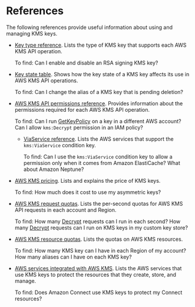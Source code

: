 # References<a name="references"></a>

The following references provide useful information about using and managing KMS keys\. 
+ [Key type reference](symm-asymm-compare.md)\. Lists the type of KMS key that supports each AWS KMS API operation\.

  To find: Can I enable and disable an RSA signing KMS key?
+ [Key state table](key-state.md#key-state-table)\. Shows how the key state of a KMS key affects its use in AWS KMS API operations\.

  To find: Can I change the alias of a KMS key that is pending deletion?
+ [AWS KMS API permissions reference](kms-api-permissions-reference.md)\. Provides information about the permissions required for each AWS KMS API operation\.

  To find: Can I run [GetKeyPolicy](https://docs.aws.amazon.com/kms/latest/APIReference/API_GetKeyPolicy.html) on a key in a different AWS account? Can I allow `kms:Decrypt` permission in an IAM policy?
  + [ViaService reference](policy-conditions.md#viaService_table)\. Lists the AWS services that support the `kms:ViaService` condition key\.

    To find: Can I use the `kms:ViaService` condition key to allow a permission only when it comes from Amazon ElastiCache? What about Amazon Neptune?
+ [AWS KMS pricing](https://aws.amazon.com/kms/pricing/)\. Lists and explains the price of KMS keys\.

  To find: How much does it cost to use my asymmetric keys?
+ [AWS KMS request quotas](requests-per-second.md#requests-per-second-table)\. Lists the per\-second quotas for AWS KMS API requests in each account and Region\.

  To find: How many [Decrypt](https://docs.aws.amazon.com/kms/latest/APIReference/API_Decrypt.html) requests can I run in each second? How many [Decrypt](https://docs.aws.amazon.com/kms/latest/APIReference/API_Decrypt.html) requests can I run on KMS keys in my custom key store? 
+ [AWS KMS resource quotas](resource-limits.md)\. Lists the quotas on AWS KMS resources\.

  To find: How many KMS key can I have in each Region of my account? How many aliases can I have on each KMS key?
+ [AWS services integrated with AWS KMS](https://aws.amazon.com/kms/features/#AWS_Service_Integration)\. Lists the AWS services that use KMS keys to protect the resources that they create, store, and manage\.

  To find: Does Amazon Connect use KMS keys to protect my Connect resources? 